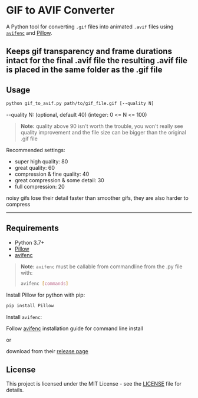 # GIF to AVIF Converter

A Python tool for converting `.gif` files into animated `.avif` files using [`avifenc`](https://github.com/AOMediaCodec/libavif) and [Pillow](https://python-pillow.org/).

Keeps gif transparency and frame durations intact for the final .avif file
the resulting .avif file is placed in the same folder as the .gif file
---

## Usage
```bash
python gif_to_avif.py path/to/gif_file.gif [--quality N]
```

--quality N: (optional, default 40) (integer: 0 <= N <= 100)
> **Note:** quality above 90 isn't worth the trouble, you won't really see quality improvement and the file size can be bigger than the original .gif file 

Recommended settings:
- super high quality: 80
- great quality: 60
- compression & fine quality: 40
- great compression & some detail: 30
- full compression: 20

noisy gifs lose their detail faster than smoother gifs, they are also harder to compress

---

## Requirements

- Python 3.7+
- [Pillow](https://pypi.org/project/Pillow/)
- [avifenc](https://github.com/AOMediaCodec/libavif) 

> **Note:** `avifenc` must be callable from commandline from the .py file with:
> ```bash 
> avifenc [commands] 
> ```


Install Pillow for python with pip:

```bash
pip install Pillow
```

Install `avifenc`:

Follow [avifenc](https://github.com/AOMediaCodec/libavif?tab=readme-ov-file#installation) installation guide for command line install

or 

download from their [release page](https://github.com/AOMediaCodec/libavif/releases)

## License

This project is licensed under the MIT License - see the [LICENSE](LICENSE) file for details.
